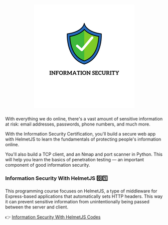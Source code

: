 <h1 align="center">
<img src="Images/info-security.png" width="320"/>
</h1>

<p text-lign="center"> With everything we do online, there's a vast amount of sensitive information at risk: email addresses, passwords, phone numbers, and much more.

With the Information Security Certification, you'll build a secure web app with HelmetJS to learn the fundamentals of protecting people's information online.

You'll also build a TCP client, and an Nmap and port scanner in Python. This will help you learn the basics of penetration testing — an important component of good information security. </p>

### Information Security With HelmetJS 0️⃣1️⃣

This programming course focuses on HelmetJS, a type of middleware for Express-based applications that automatically sets HTTP headers. This way it can prevent sensitive information from unintentionally being passed between the server and client.

👉 [Information Security With HelmetJS Codes](01_Information-Security-with-HelmetJS)
